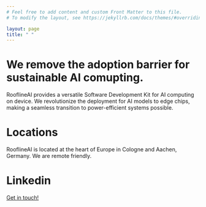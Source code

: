 ```yaml
---
# Feel free to add content and custom Front Matter to this file.
# To modify the layout, see https://jekyllrb.com/docs/themes/#overriding-theme-defaults

layout: page
title: " "
---
```


# We remove the adoption barrier for sustainable AI comupting.

RooflineAI provides a versatile Software Development Kit for AI computing on device. We revolutionize the deployment for AI models to edge chips, making a seamless transition to power-efficient systems possible. 

# Locations
RooflineAI is located at the heart of Europe in Cologne and Aachen, Germany. We are remote friendly.

# Linkedin
[Get in touch!](https://www.linkedin.com/company/rooflineai/)

